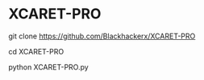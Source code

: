 # XCARET-PRO

git clone https://github.com/Blackhackerx/XCARET-PRO

cd XCARET-PRO

python XCARET-PRO.py
